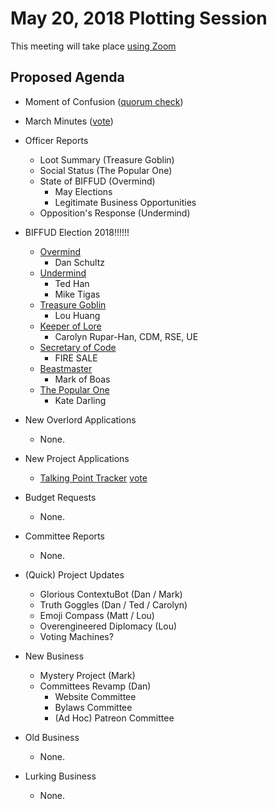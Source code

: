 # May 20, 2018 Plotting Session

This meeting will take place [using Zoom](https://zoom.us/j/5075726827)

## Proposed Agenda

- Moment of Confusion ([quorum check](https://doodle.com/poll/epxrni4h5qpkmeki))

- March Minutes ([vote](https://doodle.com/poll/i6c4x62emw4c2uk8))

- Officer Reports
    + Loot Summary (Treasure Goblin)
    + Social Status (The Popular One)
    + State of BIFFUD (Overmind)
        * May Elections
        * Legitimate Business Opportunities
    + Opposition's Response (Undermind)

- BIFFUD Election 2018!!!!!!
    + [Overmind](https://doodle.com/poll/4tinpbw9hv7vrqfd)
        - Dan Schultz
    + [Undermind](https://doodle.com/poll/czud2rhpnv7pcvi5)
        - Ted Han
        - Mike Tigas
    + [Treasure Goblin](https://doodle.com/poll/cbkh4c27d6hgh6qz)
        - Lou Huang
    + [Keeper of Lore](https://doodle.com/poll/n2hi7k6r5nqyrsy9)
        - Carolyn Rupar-Han, CDM, RSE, UE
    + [Secretary of Code]()
        - FIRE SALE
    + [Beastmaster](https://doodle.com/poll/qtcwupzp2mrm63ux)
        - Mark of Boas
    + [The Popular One](https://doodle.com/poll/9nc6gmbz4iqzn9cx)
        - Kate Darling
    

- New Overlord Applications
    + None.

- New Project Applications
    + [Talking Point Tracker](https://github.com/BadIdeaFactory/corporate/issues/68) [vote](https://doodle.com/poll/tktcstvphbkmsv2y)

- Budget Requests
    + None.

- Committee Reports
    + None.

- (Quick) Project Updates
    + Glorious ContextuBot (Dan / Mark)
    + Truth Goggles (Dan / Ted / Carolyn)
    + Emoji Compass (Matt / Lou)
    + Overengineered Diplomacy (Lou)
    + Voting Machines?


- New Business
    + Mystery Project (Mark)
    + Committees Revamp (Dan)
        * Website Committee
        * Bylaws Committee
        * (Ad Hoc) Patreon Committee

- Old Business
    + None.

- Lurking Business
    + None.

